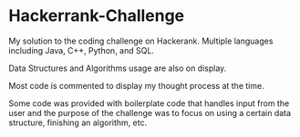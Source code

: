 # Hackerrank-Challenge
My solution to the coding challenge on Hackerank. Multiple languages including Java, C++, Python, and SQL. 

Data Structures and Algorithms usage are also on display.

Most code is commented to display my thought process at the time.

Some code was provided with boilerplate code that handles input from the user and the purpose of the challenge was to focus on using a certain data structure, finishing an algorithm, etc.  
